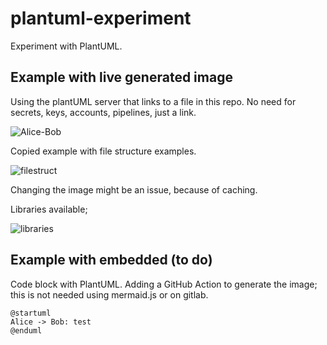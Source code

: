 # plantuml-experiment
Experiment with PlantUML.


## Example with live generated image
Using the plantUML server that links to a file in this repo. No need for secrets, keys, accounts, pipelines, just a link.

![Alice-Bob](http://www.plantuml.com/plantuml/proxy?cache=no&src=https://raw.githubusercontent.com/amkuipers/plantuml-experiment/master/alice-bob.iuml)


Copied example with file structure examples.

![filestruct](http://www.plantuml.com/plantuml/proxy?cache=no&src=https://raw.githubusercontent.com/amkuipers/plantuml-experiment/master/filestruct.iuml)

Changing the image might be an issue, because of caching.


Libraries available;

![libraries](http://www.plantuml.com/plantuml/proxy?cache=no&src=https://raw.githubusercontent.com/amkuipers/plantuml-experiment/master/libs.puml)




## Example with embedded (to do)

Code block with PlantUML. Adding a GitHub Action to generate the image; this is not needed using mermaid.js or on gitlab.

```plantUML
@startuml
Alice -> Bob: test
@enduml
```
